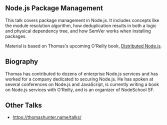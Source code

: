 ## Node.js Package Management

This talk covers package management in Node.js. It includes concepts like the module resolution algorithm, how deduplication results in both a logic and physical dependency tree, and how SemVer works when installing packages.

Material is based on Thomas's upcoming O'Reilly book, [Distributed Node.js](https://learning.oreilly.com/library/view/distributed-nodejs/9781492077282/).

## Biography

Thomas has contributed to dozens of enterprise Node.js services and has worked for a company dedicated to securing Node.js. He has spoken at several conferences on Node.js and JavaScript, is currently writing a book on Node.js services with O'Reilly, and is an organizer of NodeSchool SF.

## Other Talks

- https://thomashunter.name/talks/
